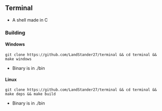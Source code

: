 ## Terminal
- A shell made in C

### Building
#### Windows
```git clone https://github.com/LandStander27/terminal && cd terminal && make windows```
- Binary is in ./bin
#### Linux
```git clone https://github.com/LandStander27/terminal && cd terminal && make deps && make build```
- Binary is in ./bin